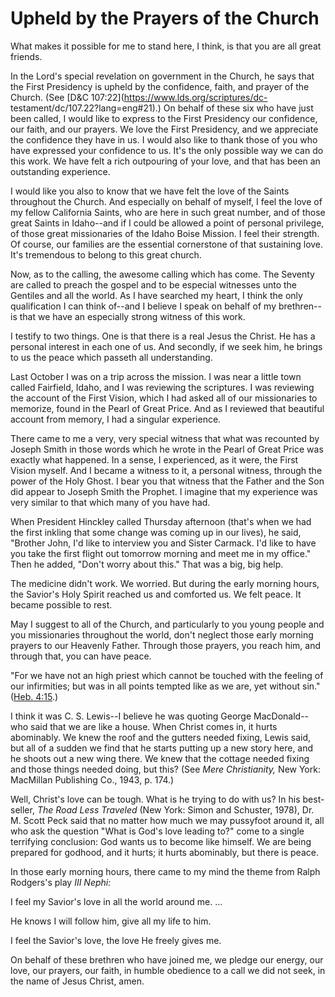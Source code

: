 # Upheld by the Prayers of the Church

What makes it possible for me to stand here, I think, is that you are all
great friends.

In the Lord's special revelation on government in the Church, he says that the
First Presidency is upheld by the confidence, faith, and prayer of the Church.
(See [D&amp;C 107:22](https://www.lds.org/scriptures/dc-
testament/dc/107.22?lang=eng#21).) On behalf of these six who have just been
called, I would like to express to the First Presidency our confidence, our
faith, and our prayers. We love the First Presidency, and we appreciate the
confidence they have in us. I would also like to thank those of you who have
expressed your confidence to us. It's the only possible way we can do this
work. We have felt a rich outpouring of your love, and that has been an
outstanding experience.

I would like you also to know that we have felt the love of the Saints
throughout the Church. And especially on behalf of myself, I feel the love of
my fellow California Saints, who are here in such great number, and of those
great Saints in Idaho--and if I could be allowed a point of personal
privilege, of those great missionaries of the Idaho Boise Mission. I feel
their strength. Of course, our families are the essential cornerstone of that
sustaining love. It's tremendous to belong to this great church.

Now, as to the calling, the awesome calling which has come. The Seventy are
called to preach the gospel and to be especial witnesses unto the Gentiles and
all the world. As I have searched my heart, I think the only qualification I
can think of--and I believe I speak on behalf of my brethren--is that we have
an especially strong witness of this work.

I testify to two things. One is that there is a real Jesus the Christ. He has
a personal interest in each one of us. And secondly, if we seek him, he brings
to us the peace which passeth all understanding.

Last October I was on a trip across the mission. I was near a little town
called Fairfield, Idaho, and I was reviewing the scriptures. I was reviewing
the account of the First Vision, which I had asked all of our missionaries to
memorize, found in the Pearl of Great Price. And as I reviewed that beautiful
account from memory, I had a singular experience.

There came to me a very, very special witness that what was recounted by
Joseph Smith in those words which he wrote in the Pearl of Great Price was
exactly what happened. In a sense, I experienced, as it were, the First Vision
myself. And I became a witness to it, a personal witness, through the power of
the Holy Ghost. I bear you that witness that the Father and the Son did appear
to Joseph Smith the Prophet. I imagine that my experience was very similar to
that which many of you have had.

When President Hinckley called Thursday afternoon (that's when we had the
first inkling that some change was coming up in our lives), he said, "Brother
John, I'd like to interview you and Sister Carmack. I'd like to have you take
the first flight out tomorrow morning and meet me in my office." Then he
added, "Don't worry about this." That was a big, big help.

The medicine didn't work. We worried. But during the early morning hours, the
Savior's Holy Spirit reached us and comforted us. We felt peace. It became
possible to rest.

May I suggest to all of the Church, and particularly to you young people and
you missionaries throughout the world, don't neglect those early morning
prayers to our Heavenly Father. Through those prayers, you reach him, and
through that, you can have peace.

"For we have not an high priest which cannot be touched with the feeling of
our infirmities; but was in all points tempted like as we are, yet without
sin." ([Heb. 4:15](https://www.lds.org/scriptures/nt/heb/4.15?lang=eng#14).)

I think it was C. S. Lewis--I believe he was quoting George MacDonald--who
said that we are like a house. When Christ comes in, it hurts abominably. We
knew the roof and the gutters needed fixing, Lewis said, but all of a sudden
we find that he starts putting up a new story here, and he shoots out a new
wing there. We knew that the cottage needed fixing and those things needed
doing, but this? (See _Mere Christianity,_ New York: MacMillan Publishing Co.,
1943, p. 174.)

Well, Christ's love can be tough. What is he trying to do with us? In his
best-seller, _The Road Less Traveled_ (New York: Simon and Schuster, 1978),
Dr. M. Scott Peck said that no matter how much we may pussyfoot around it, all
who ask the question "What is God's love leading to?" come to a single
terrifying conclusion: God wants us to become like himself. We are being
prepared for godhood, and it hurts; it hurts abominably, but there is peace.

In those early morning hours, there came to my mind the theme from Ralph
Rodgers's play _III Nephi:_

I feel my Savior's love in all the world around me. ...

He knows I will follow him, give all my life to him.

I feel the Savior's love, the love He freely gives me.

On behalf of these brethren who have joined me, we pledge our energy, our
love, our prayers, our faith, in humble obedience to a call we did not seek,
in the name of Jesus Christ, amen.


